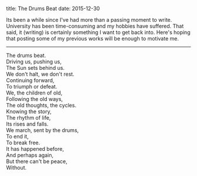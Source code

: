 title: The Drums Beat
date: 2015-12-30

Its been a while since I've had more than a passing moment to write. University
has been time-consuming and my hobbies have suffered. That said, it (writing)
is certainly something I want to get back into. Here's hoping that posting some
of my previous works will be enough to motivate me.

---

The drums beat.<br>
Driving us, pushing us,<br>
The Sun sets behind us.<br>
We don't halt, we don't rest.<br>
Continuing forward,<br>
To triumph or defeat.<br>
We, the children of old,<br>
Following the old ways,<br>
The old thoughts, the cycles.<br>
Knowing the story,<br>
The rhythm of life,<br>
Its rises and falls.<br>
We march, sent by the drums,<br>
To end it,<br>
To break free.<br>
It has happened before,<br>
And perhaps again,<br>
But there can't be peace,<br>
Without.<br>
